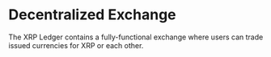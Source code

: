 # Decentralized Exchange

The XRP Ledger contains a fully-functional exchange where users can trade issued currencies for XRP or each other.
